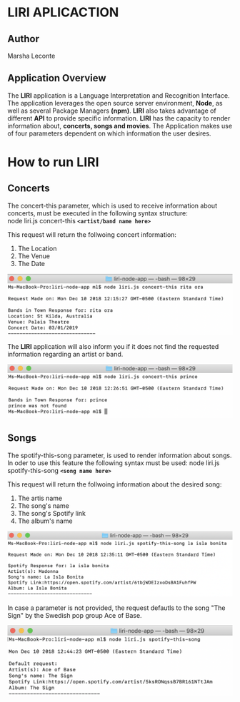 # LIRI APLICACTION

## Author
Marsha Leconte

## Application Overview
 The **LIRI** application is a Language Interpretation and Recognition Interface. The application leverages 
 the open source server environment, **Node**, as well as several Package Managers **(npm)**. **LIRI** also takes advantage of different **API** 
 to provide specific  information. **LIRI** has the capacity to render information about, **concerts, songs and movies**. 
 The Application makes use of four parameters dependent on which information the user desires.


# How to run LIRI

## Concerts 
The concert-this parameter, which is used to receive information about concerts, must be executed 
in the following syntax structure:  
node liri.js concert-this **`<artist/band name here>`**

This request will return the follwoing concert information:

1. The Location
2. The Venue 
3. The Date

<img src="assets/read-me-images/concert-this-1.png">

The **LIRI** application will also inform you if it does not find the requested information regarding  an artist or band.

<img src="assets/read-me-images/concert-this-2.png">


## Songs

The spotify-this-song  parameter, is used to render information about songs. In oder to use this feature the following syntax must be used: node liri.js spotify-this-song **`<song name here>`**

This request will return the follwoing information about the desired song:

1. The artis name
2. The song's name 
3. The song's Spotify link
4. The album's name

<img src="assets/read-me-images/spotify-this-song-1.png">

In case a parameter is not provided, the request defautls to the song "The Sign" by the Swedish pop group Ace of Base.

<img src="assets/read-me-images/spotify-this-song-2.png">